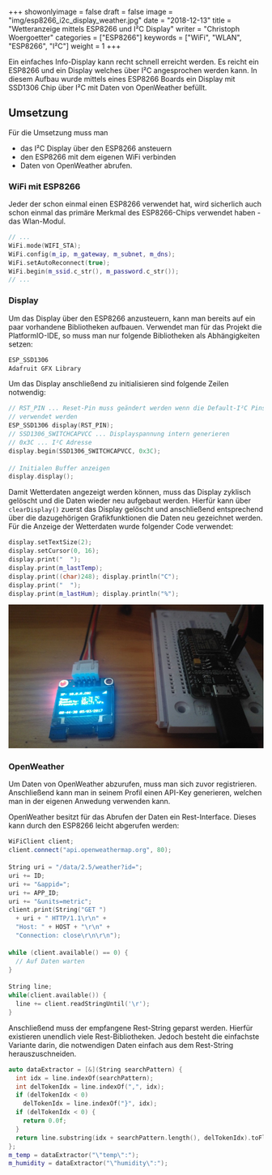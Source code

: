 
+++
showonlyimage = false
draft = false
image = "img/esp8266_i2c_display_weather.jpg"
date = "2018-12-13"
title = "Wetteranzeige mittels ESP8266 und I²C Display"
writer = "Christoph Woergoetter"
categories = ["ESP8266"]
keywords = ["WiFi", "WLAN", "ESP8266", "I²C"]
weight = 1
+++

Ein einfaches Info-Display kann recht schnell erreicht werden. Es reicht ein
ESP8266 und ein Display welches über I²C angesprochen werden kann. In diesem
Aufbau wurde mittels eines ESP8266 Boards ein Display mit SSD1306 Chip über I²C
mit Daten von OpenWeather befüllt.
<!--more-->

## Umsetzung ##

Für die Umsetzung muss man 

* das I²C Display über den ESP8266 ansteuern 
* den ESP8266 mit dem eigenen WiFi verbinden
* Daten von OpenWeather abrufen.

### WiFi mit ESP8266 ###

Jeder der schon einmal einen ESP8266 verwendet hat, wird sicherlich auch schon
einmal das primäre Merkmal des ESP8266-Chips verwendet haben - das Wlan-Modul.

```cpp
// ...
WiFi.mode(WIFI_STA);
WiFi.config(m_ip, m_gateway, m_subnet, m_dns);
WiFi.setAutoReconnect(true);
WiFi.begin(m_ssid.c_str(), m_password.c_str());
// ...
```

### Display ###

Um das Display über den ESP8266 anzusteuern, kann man bereits auf ein paar 
vorhandene Bibliotheken aufbauen. Verwendet man für das Projekt die PlatformIO-IDE,
so muss man nur folgende Bibliotheken als Abhängigkeiten setzen:

```cpp
ESP_SSD1306
Adafruit GFX Library
```

Um das Display anschließend zu initialisieren sind folgende Zeilen notwendig:
```cpp
// RST_PIN ... Reset-Pin muss geändert werden wenn die Default-I²C Pins
// verwendet werden
ESP_SSD1306 display(RST_PIN);
// SSD1306_SWITCHCAPVCC ... Displayspannung intern generieren
// 0x3C ... I²C Adresse
display.begin(SSD1306_SWITCHCAPVCC, 0x3C);

// Initialen Buffer anzeigen
display.display();
```

Damit Wetterdaten angezeigt werden können, muss das Display zyklisch gelöscht
und die Daten wieder neu aufgebaut werden. Hierfür kann über `clearDisplay()`
zuerst das Display gelöscht und anschließend entsprechend über die
dazugehörigen Grafikfunktionen die Daten neu gezeichnet werden.
Für die Anzeige der Wetterdaten wurde folgender Code verwendet:
```cpp
display.setTextSize(2);
display.setCursor(0, 16);
display.print("  ");
display.print(m_lastTemp);
display.print((char)248); display.println("C");
display.print("  ");
display.print(m_lastHum); display.println("%");
```

![Display](../../img/esp8266_i2c_display_weather_detail.jpg) 


### OpenWeather ###

Um Daten von OpenWeather abzurufen, muss man sich zuvor registrieren. Anschließend
kann man in seinem Profil einen API-Key generieren, welchen man in der eigenen
Anwedung verwenden kann.

OpenWeather besitzt für das Abrufen der Daten ein Rest-Interface. Dieses kann 
durch den ESP8266 leicht abgerufen werden:

```cpp
WiFiClient client;
client.connect("api.openweathermap.org", 80);

String uri = "/data/2.5/weather?id=";
uri += ID;
uri += "&appid=";
uri += APP_ID;
uri += "&units=metric";
client.print(String("GET ") 
  + uri + " HTTP/1.1\r\n" +
  "Host: " + HOST + "\r\n" +
  "Connection: close\r\n\r\n");

while (client.available() == 0) {
  // Auf Daten warten
}

String line;
while(client.available()) {
  line += client.readStringUntil('\r');
}
```

Anschließend muss der empfangene Rest-String geparst werden. Hierfür existieren
unendlich viele Rest-Bibliotheken. Jedoch besteht die einfachste Variante
darin, die notwendigen Daten einfach aus dem Rest-String herauszuschneiden.

```cpp
auto dataExtractor = [&](String searchPattern) {
  int idx = line.indexOf(searchPattern);
  int delTokenIdx = line.indexOf(",", idx);
  if (delTokenIdx < 0)
    delTokenIdx = line.indexOf("}", idx);
  if (delTokenIdx < 0) {
    return 0.0f;
  }
  return line.substring(idx + searchPattern.length(), delTokenIdx).toFloat();
};
m_temp = dataExtractor("\"temp\":");
m_humidity = dataExtractor("\"humidity\":");
```

